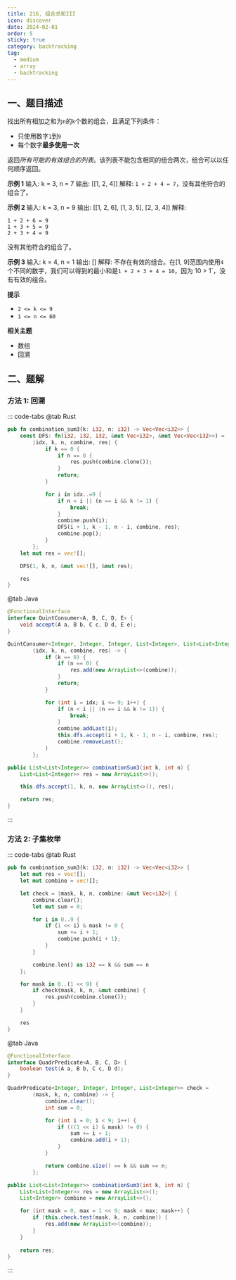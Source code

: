 ```yaml
---
title: 216, 组合总和III
icon: discover
date: 2024-02-01
order: 5
sticky: true
category: backtracking
tag: 
  - medium
  - array
  - backtracking
---
```


## 一、题目描述
找出所有相加之和为`n`的`k`个数的组合，且满足下列条件：
- 只使用数字`1`到`9`
- 每个数字**最多使用一次**

返回*所有可能的有效组合的列表*。该列表不能包含相同的组合两次，组合可以以任何顺序返回。

**示例 1**
输入: k = 3, n = 7
输出: [[1, 2, 4]]
解释: `1 + 2 + 4 = 7`，没有其他符合的组合了。

**示例 2**
输入: k = 3, n = 9
输出: [[1, 2, 6], [1, 3, 5], [2, 3, 4]]
解释:
```text
1 + 2 + 6 = 9
1 + 3 + 5 = 9
2 + 3 + 4 = 9
```
没有其他符合的组合了。

**示例 3**
输入: k = 4, n = 1
输出: []
解释: 不存在有效的组合。在[1, 9]范围内使用`4`个不同的数字，我们可以得到的最小和是`1 + 2 + 3 + 4 = 10`，因为 10 > 1`，没有有效的组合。

**提示**
- `2 <= k <= 9`
- `1 <= n <= 60`

**相关主题**
- 数组
- 回溯


## 二、题解
### 方法 1: 回溯
::: code-tabs
@tab Rust
```rust
pub fn combination_sum3(k: i32, n: i32) -> Vec<Vec<i32>> {
    const DFS: fn(i32, i32, i32, &mut Vec<i32>, &mut Vec<Vec<i32>>) =
        |idx, k, n, combine, res| {
            if k == 0 {
                if n == 0 {
                    res.push(combine.clone());
                }
                return;
            }

            for i in idx..=9 {
                if n < i || (n == i && k != 1) {
                    break;
                }
                combine.push(i);
                DFS(i + 1, k - 1, n - i, combine, res);
                combine.pop();
            }
        };
    let mut res = vec![];

    DFS(1, k, n, &mut vec![], &mut res);

    res
}
```

@tab Java
```java
@FunctionalInterface
interface QuintConsumer<A, B, C, D, E> {
    void accept(A a, B b, C c, D d, E e);
}

QuintConsumer<Integer, Integer, Integer, List<Integer>, List<List<Integer>>> dfs =
        (idx, k, n, combine, res) -> {
            if (k == 0) {
                if (n == 0) {
                    res.add(new ArrayList<>(combine));
                }
                return;
            }

            for (int i = idx; i <= 9; i++) {
                if (n < i || (n == i && k != 1)) {
                    break;
                }
                combine.addLast(i);
                this.dfs.accept(i + 1, k - 1, n - i, combine, res);
                combine.removeLast();
            }
        };

public List<List<Integer>> combinationSum3(int k, int n) {
    List<List<Integer>> res = new ArrayList<>();

    this.dfs.accept(1, k, n, new ArrayList<>(), res);

    return res;
}
```
:::

### 方法 2: 子集枚举
::: code-tabs
@tab Rust
```rust
pub fn combination_sum3(k: i32, n: i32) -> Vec<Vec<i32>> {
    let mut res = vec![];
    let mut combine = vec![];

    let check = |mask, k, n, combine: &mut Vec<i32>| {
        combine.clear();
        let mut sum = 0;

        for i in 0..9 {
            if (1 << i) & mask != 0 {
                sum += i + 1;
                combine.push(i + 1);
            }
        }

        combine.len() as i32 == k && sum == n
    };

    for mask in 0..(1 << 9) {
        if check(mask, k, n, &mut combine) {
            res.push(combine.clone());
        }
    }

    res
}
```

@tab Java
```java
@FunctionalInterface
interface QuadrPredicate<A, B, C, D> {
    boolean test(A a, B b, C c, D d);
}

QuadrPredicate<Integer, Integer, Integer, List<Integer>> check =
        (mask, k, n, combine) -> {
            combine.clear();
            int sum = 0;

            for (int i = 0; i < 9; i++) {
                if (((1 << i) & mask) != 0) {
                    sum += i + 1;
                    combine.add(i + 1);
                }
            }

            return combine.size() == k && sum == n;
        };

public List<List<Integer>> combinationSum3(int k, int n) {
    List<List<Integer>> res = new ArrayList<>();
    List<Integer> combine = new ArrayList<>();

    for (int mask = 0, max = 1 << 9; mask < max; mask++) {
        if (this.check.test(mask, k, n, combine)) {
            res.add(new ArrayList<>(combine));
        }
    }
    
    return res;
}
```
:::